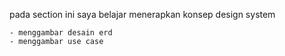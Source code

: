 pada section ini saya belajar menerapkan konsep design system

    - menggambar desain erd
    - menggambar use case